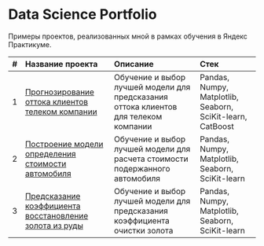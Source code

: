 # Data Science Portfolio

Примеры проектов, реализованных мной в рамках обучения в Яндекс Практикуме.

|# | Название проекта | Описание                               | Стек            |
|--|:-----------------|:---------------------------------------|:----------------|
|1 | [Прогнозирование оттока клиентов телеком компании](https://github.com/Pereyro/DataSciencePortfolio/tree/master/CustomerChurnModel) | Обучение и выбор лучшей модели для предсказания оттока клиентов для телеком компании | Pandas, Numpy, Matplotlib, Seaborn, SciKit-learn, CatBoost|
|2 | [Построение модели определения стоимости автомобиля](https://github.com/Pereyro/DataSciencePortfolio/tree/master/CarsCostModel) | Обучение и выбор лучшей модели для расчета стоимости подержанного автомобиля | Pandas, Numpy, Matplotlib, Seaborn, SciKit-learn  |
|3 | [Предсказание коэффициента восстановление золота из руды](https://github.com/Pereyro/DataSciencePortfolio/tree/master/GoldRecovery) | Обучение и выбор лучшей модели для предсказания коэффициента очистки золота | Pandas, Numpy, Matplotlib, Seaborn, SciKit-learn |
